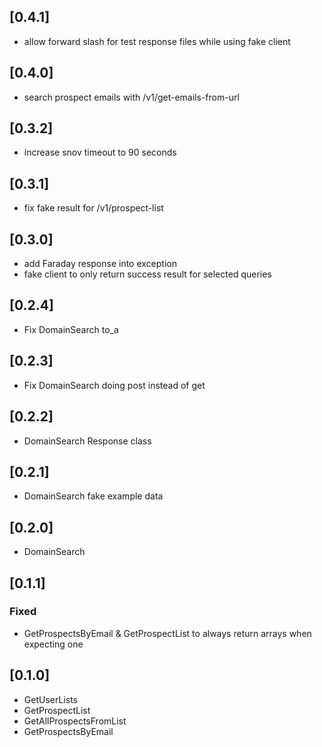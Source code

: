 ## [0.4.1]
* allow forward slash for test response files while using fake client

## [0.4.0]
* search prospect emails with /v1/get-emails-from-url

## [0.3.2]
* increase snov timeout to 90 seconds
## [0.3.1]
* fix fake result for /v1/prospect-list

## [0.3.0]
* add Faraday response into exception
* fake client to only return success result for selected queries

## [0.2.4]
* Fix DomainSearch to_a

## [0.2.3]
* Fix DomainSearch doing post instead of get
## [0.2.2]
* DomainSearch Response class

## [0.2.1]
* DomainSearch fake example data

## [0.2.0]
* DomainSearch

## [0.1.1]

### Fixed
* GetProspectsByEmail & GetProspectList to always return arrays when expecting one

## [0.1.0]
* GetUserLists
* GetProspectList
* GetAllProspectsFromList
* GetProspectsByEmail
